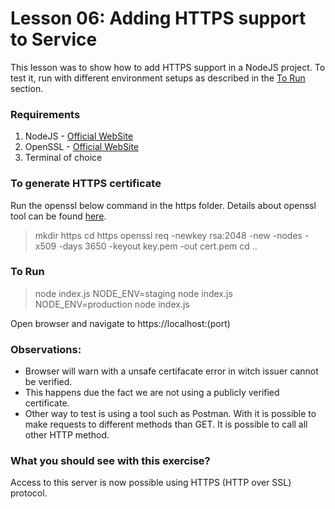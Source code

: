 # Lesson 06: Adding HTTPS support to Service

This lesson was to show how to add HTTPS support in a NodeJS project.
To test it, run with different environment setups as described in the [To Run](#To-Run) section.

### Requirements
1. NodeJS - [Official WebSite](https://nodejs.org/en/)
2. OpenSSL - [Official WebSite](https://www.openssl.org/)
3. Terminal of choice

### To generate HTTPS certificate
Run the openssl below command in the https folder. Details about openssl tool can be found [here](https://www.openssl.org/).
> mkdir https
> cd https
> openssl req -newkey rsa:2048 -new -nodes -x509 -days 3650 -keyout key.pem -out
cert.pem
> cd ..

### To Run
> node index.js
> NODE_ENV=staging node index.js
> NODE_ENV=production node index.js

Open browser and navigate to https://localhost:(port)

### Observations:
* Browser will warn with a unsafe certifacate error in witch issuer cannot be verified.
* This happens due the fact we are not using a publicly verified certificate.
* Other way to test is using a tool such as Postman. With it is possible to make requests to different methods than GET. It is possible to call all other HTTP method.

### What you should see with this exercise?
Access to this server is now possible using HTTPS (HTTP over SSL) protocol.

